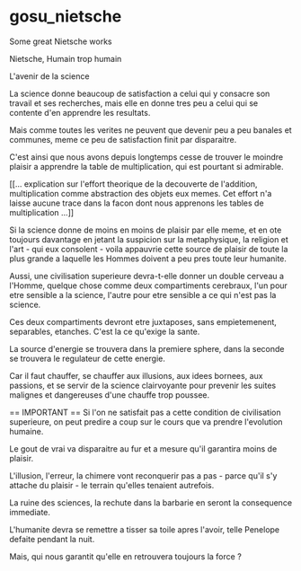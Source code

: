 # gosu_nietsche
Some great Nietsche works


Nietsche, Humain trop humain

L'avenir de la science

La science donne beaucoup de satisfaction a celui qui y consacre son travail et ses recherches, mais elle en donne tres peu a celui qui se contente d'en apprendre les resultats.


Mais comme toutes les verites ne peuvent que devenir peu a peu banales et communes, meme ce peu de satisfaction finit par disparaitre.

C'est ainsi que nous avons depuis longtemps cesse de trouver le moindre plaisir a apprendre la table de multiplication, qui est pourtant si admirable.

[[... explication sur l'effort theorique de la decouverte de l'addition, multiplication comme abstraction des objets eux memes. 
Cet effort n'a laisse aucune trace dans la facon dont nous apprenons les tables de multiplication ...]]

Si la science donne de moins en moins de plaisir par elle meme, et en ote toujours davantage en jetant la suspicion sur la metaphysique, la religion et l'art - qui eux consolent - voila appauvrie cette source de plaisir de toute la plus grande a laquelle les Hommes doivent a peu pres toute leur humanite.

Aussi, une civilisation superieure devra-t-elle donner un double cerveau a l'Homme, quelque chose comme deux compartiments cerebraux, l'un pour etre sensible a la science, l'autre pour etre sensible a ce qui n'est pas la science. 

Ces deux compartiments devront etre juxtaposes, sans empietemenent, separables, etanches. C'est la ce qu'exige la sante.

La source d'energie se trouvera dans la premiere sphere, dans la seconde se trouvera le regulateur de cette energie.

Car il faut chauffer, se chauffer aux illusions, aux idees bornees, aux passions, et se servir de la science clairvoyante pour prevenir les suites malignes et dangereuses d'une chauffe trop poussee.

== IMPORTANT ==
Si l'on ne satisfait pas a cette condition de civilisation superieure, on peut predire a coup sur le cours que va prendre l'evolution humaine.

Le gout de vrai va disparaitre au fur et a mesure qu'il garantira moins de plaisir.

L'illusion, l'erreur, la chimere vont reconquerir pas a pas - parce qu'il s'y attache du plaisir - le terrain qu'elles tenaient autrefois.

La ruine des sciences, la rechute dans la barbarie en seront la consequence immediate.

L'humanite devra se remettre a tisser sa toile apres l'avoir, telle Penelope defaite pendant la nuit.

Mais, qui nous garantit qu'elle en retrouvera toujours la force ?
